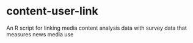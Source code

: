 # content-user-link
An R script for linking media content analysis data with survey data that measures news media use
